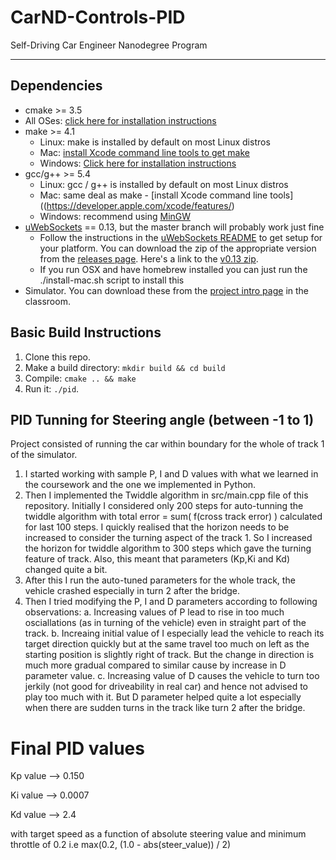 # CarND-Controls-PID
Self-Driving Car Engineer Nanodegree Program

---

## Dependencies

* cmake >= 3.5
 * All OSes: [click here for installation instructions](https://cmake.org/install/)
* make >= 4.1
  * Linux: make is installed by default on most Linux distros
  * Mac: [install Xcode command line tools to get make](https://developer.apple.com/xcode/features/)
  * Windows: [Click here for installation instructions](http://gnuwin32.sourceforge.net/packages/make.htm)
* gcc/g++ >= 5.4
  * Linux: gcc / g++ is installed by default on most Linux distros
  * Mac: same deal as make - [install Xcode command line tools]((https://developer.apple.com/xcode/features/)
  * Windows: recommend using [MinGW](http://www.mingw.org/)
* [uWebSockets](https://github.com/uWebSockets/uWebSockets) == 0.13, but the master branch will probably work just fine
  * Follow the instructions in the [uWebSockets README](https://github.com/uWebSockets/uWebSockets/blob/master/README.md) to get setup for your platform. You can download the zip of the appropriate version from the [releases page](https://github.com/uWebSockets/uWebSockets/releases). Here's a link to the [v0.13 zip](https://github.com/uWebSockets/uWebSockets/archive/v0.13.0.zip).
  * If you run OSX and have homebrew installed you can just run the ./install-mac.sh script to install this
* Simulator. You can download these from the [project intro page](https://github.com/udacity/CarND-PID-Control-Project/releases) in the classroom.

## Basic Build Instructions

1. Clone this repo.
2. Make a build directory: `mkdir build && cd build`
3. Compile: `cmake .. && make`
4. Run it: `./pid`. 

## PID Tunning for Steering angle (between -1 to 1)

Project consisted of running the car within boundary for the whole of track 1 of the simulator.

1. I started working with sample P, I and D values with what we learned in the coursework and the one we implemented in Python.
2. Then I implemented the Twiddle algorithm in src/main.cpp file of this repository. Initially I considered only 200 steps for auto-tunning the twiddle algorithm with total error = sum( f(cross track error) ) calculated for last 100 steps. I quickly realised that the horizon needs to be increased to consider the turning aspect of the track 1. So I increased the horizon for twiddle algorithm to 300 steps which gave the turning feature of track. Also, this meant that parameters (Kp,Ki and Kd) changed quite a bit.
3. After this I run the auto-tuned parameters for the whole track, the vehicle crashed especially in turn 2 after the bridge.
4. Then I tried modifying the P, I and D parameters according to following observations:
	a. Increasing values of P lead to rise in too much osciallations (as in turning of the vehicle) even in straight part of the track.
	b. Increaing initial value of I especially lead the vehicle to reach its target direction quickly but at the same travel too much on left as the starting position is slightly right of track. But the change in direction is much more gradual compared to similar cause by increase in D parameter value.
	c. Increasing value of D causes the vehicle to turn too jerkily (not good for driveability in real car) and hence not advised to play too much with it. But D parameter helped quite a lot especially when there are sudden turns in the track like turn 2 after the bridge.

# Final PID values

Kp value --> 0.150

Ki value --> 0.0007

Kd value --> 2.4

with target speed as a function of absolute steering value and minimum throttle of 0.2
i.e max(0.2, (1.0 - abs(steer_value)) / 2)

